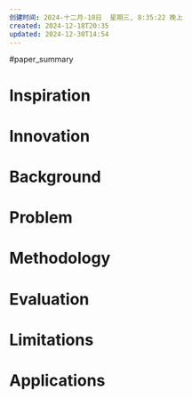 ```yaml
---
创建时间: 2024-十二月-18日  星期三, 8:35:22 晚上
created: 2024-12-18T20:35
updated: 2024-12-30T14:54
---
```

#paper_summary 

# Inspiration



# Innovation



# Background



# Problem



# Methodology



# Evaluation



# Limitations



# Applications